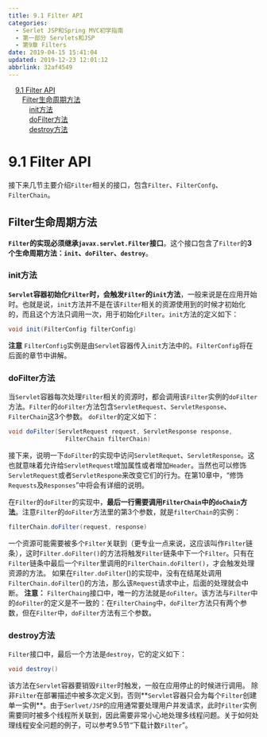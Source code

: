 ```yaml
---
title: 9.1 Filter API
categories: 
  - Serlet JSP和Spring MVC初学指南
  - 第一部分 Servlets和JSP
  - 第9章 Filters
date: 2019-04-15 15:41:04
updated: 2019-12-23 12:01:12
abbrlink: 32af4549
---
```

<div id='my_toc'><a href="/JavaReadingNotes/32af4549/#9-1-Filter-API" class="header_1">9.1 Filter API</a>&nbsp;<br><a href="/JavaReadingNotes/32af4549/#Filter生命周期方法" class="header_2">Filter生命周期方法</a>&nbsp;<br><a href="/JavaReadingNotes/32af4549/#init方法" class="header_3">init方法</a>&nbsp;<br><a href="/JavaReadingNotes/32af4549/#doFilter方法" class="header_3">doFilter方法</a>&nbsp;<br><a href="/JavaReadingNotes/32af4549/#destroy方法" class="header_3">destroy方法</a>&nbsp;<br></div>
<style>.header_1{margin-left: 1em;}.header_2{margin-left: 2em;}.header_3{margin-left: 3em;}.header_4{margin-left: 4em;}.header_5{margin-left: 5em;}.header_6{margin-left: 6em;}</style>
<!--more-->
<script>if (navigator.platform.search('arm')==-1){document.getElementById('my_toc').style.display = 'none';}var e,p = document.getElementsByTagName('p');while (p.length>0) {e = p[0];e.parentElement.removeChild(e);}</script>

<!--end-->
# 9.1 Filter API #
接下来几节主要介绍`Filter`相关的接口，包含`Filter`、`FilterConfg`、`FilterChain`。
## Filter生命周期方法 ##
**`Filter`的实现必须继承`javax.servlet.Filter`接口**。这个接口包含了`Filter`的**3个生命周期方法：`init`、`doFilter`、`destroy`**。
### init方法 ###
**`Servlet`容器初始化`Filter`时，会触发`Filter`的`init`方法**，一般来说是在应用开始时。也就是说，`init`方法并不是在该`Filter`相关的资源使用到的时候才初始化的，而且这个方法只调用一次，用于初始化`Filter`。`init`方法的定义如下：
```java
void init(FilterConfig filterConfig)
```
**注意**
`FilterConfig`实例是由`Servlet`容器传入`init`方法中的。`FilterConfig`将在后面的章节中讲解。
### doFilter方法 ###
当`Servlet`容器每次处理`Filter`相关的资源时，都会调用该`Filter`实例的`doFilter`方法。`Filter`的`doFilter`方法包含`ServletRequest`、`ServletResponse`、`FilterChain`这3个参数。
`doFilter`的定义如下：
```java
void doFilter(ServletRequest request, ServletResponse response,
                FilterChain filterChain)
```
接下来，说明一下`doFilter`的实现中访问`ServletRequet`、`ServletResponse`。这也就意味着允许给`ServletRequest`增加属性或者增加`Header`。当然也可以修饰`ServletRequest`或者`ServletRespone`来改变它们的行为。在第10章中，“修饰`Requests`及`Responses`”中将会有详细的说明。

在`Filter`的`doFilter`的实现中，**最后一行需要调用`FilterChain`中的`doChain`方法**。注意`Filter`的`doFilter`方法里的第3个参数，就是`filterChain`的实例：
```java
filterChain.doFilter(request, response)
```
一个资源可能需要被多个`Filter`关联到（更专业一点来说，这应该叫作`Filter`链条），这时`Filter.doFilter()`的方法将触发`Filter`链条中下一个`Filter`。只有在`Filter`链条中最后一个`Filter`里调用的`FilterChain.doFilter()`，才会触发处理资源的方法。
如果在`Filter.doFilter`()的实现中，没有在结尾处调用`FilterChain.doFilter`()的方法，那么该`Request`请求中止，后面的处理就会中断。
**注意：**
`FilterChaing`接口中，唯一的方法就是`doFilter`。该方法与`Filter`中的`doFilter`的定义是不一致的：在`FilterChaing`中，`doFilter`方法只有两个参数，但在`Filter`中，`doFilter`方法有三个参数。
### destroy方法 ###
`Filter`接口中，最后一个方法是`destroy`，它的定义如下：
```java
void destroy()
```
该方法在`Servlet`容器要销毁`Filter`时触发，一般在应用停止的时候进行调用。
除非`Filter`在部署描述中被多次定义到，否则**`Servlet`容器只会为每个`Filter`创建单一实例**。由于`Serlvet/JSP`的应用通常要处理用户并发请求，此时`Filter`实例需要同时被多个线程所关联到，因此需要非常小心地处理多线程问题。关于如何处理线程安全问题的例子，可以参考9.5节“下载计数`Filter`”。

